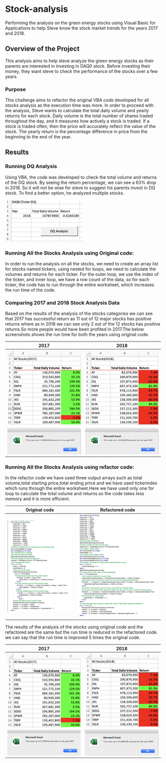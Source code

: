 # Stock-analysis
Performing the analysis on the green energy stocks using Visual Basic for Applications to help Steve know the stock market trends for the years 2017 and 2018.
 

## Overview of the Project
This analysis aims to help steve analyze the green energy stocks as their parents are interested in investing in DAQ0 stock. Before investing their money, they want steve to check the performance of the stocks over a few years.
### Purpose
This challenge aims to refactor the original VBA code developed for all stocks analysis as the execution time was more.
In order to proceed with the analysis, Steve wants to calculate the total daily volume and yearly returns for each stock. Daily volume is the total number of shares traded throughout the day, and it measures how actively a stock is traded. If a stock is traded often, then the price will accurately reflect the value of the stock. The yearly return is the percentage difference in price from the beginning to the end of the year.

## Results
### Running DQ Analysis
Using VBA, the code was developed to check the total volume and returns of the DQ stock. By seeing the return percentage, we can see a 63% drop in 2018. So it will not be wise for steve to suggest his parents invest in DQ stock. To find a better option, he analyzed multiple stocks.

![image](StockAnalysis_output/DAQO.png)

### Running All the Stocks Analysis using Original code:
In order to run the analysis on all the stocks, we need to create an array list for stocks named tickers; using nested for loops, we need to calculate the volumes and returns for each ticker. For the outer loop, we use the index of the ticker, and inner loop, we have a row count of the data, so for each ticker, the code has to run through the entire worksheet, which increases the run time of the code.

### Comparing 2017 and 2018 Stock Analysis Data
Based on the results of the analysis of the stocks categories we can see that 2017 has successful return as 11 out of 12 major stocks has positive returns where as in 2018 we can see only 2 out of the 12 stocks has positive returns.So more people would have been profited in 2017.The below screenshots shows the run time for both the years using original code.

| 2017          | 2018          |
| ------------- | ------------- |   
|<img src = "StockAnalysis_output/AllStocksAnalysis2017.png" width = "300">| <img src = "StockAnalysis_output/AllStocksAnalysis2018.png" width = "300"> |
|<img src = "StockAnalysis_output/Performance_AllStockAnalysis2017.png" width = "300">| <img src = "StockAnalysis_output/Performance_AllStockAnalysis2017.png" width = "300"> |

### Running All the Stocks Analysis using refactor code:
In the refactor code we have used three output arrays such as total volume,total starting price,total ending price and we have used tickerindex which runs through the entire worksheet.Here we have used only one for loop to calculate the total volume and returns.so the code takes less memory and it is more efficient.

| Original code         | Refactored code         |
| -------------         | -------------           |
|![image](StockAnalysis_output/OriginalCode.png) | ![image](StockAnalysis_output/RefactoredCode.png)  |
                        
The results of the analysis of the stocks using original code and the refactored are the same but the run time is reduced in the refactored code.
we can say that the run time is improved 5 times the original code.

| 2017          | 2018          |
| ------------- | ------------- |
| ![image](StockAnalysis_output/VBA_Challenge_RefactorCode_2017.png) | ![image](StockAnalysis_output/VBA_Challenge_RefactorCode_2018.png)  |
|![image](Resources/VBA_Challenge_2017.png)                          | ![image](Resources/VBA_Challenge_2018.png) |


















